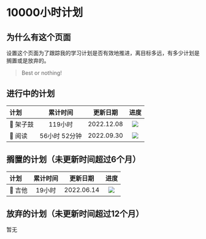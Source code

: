 # 10000小时计划


## 为什么有这个页面

设置这个页面为了跟踪我的学习计划是否有效地推进，离目标多远，有多少计划是搁置或是放弃的。

> Best or nothing!

## 进行中的计划

| 计划        |  累计时间  |   更新日期   |  进度  |
|:----       |:------:|:-----------:|:------:|
| 🥁 架子鼓     | 119小时 | 2022.12.08 |  ![](https://img.shields.io/badge/%E5%AE%8C%E6%88%90-119%2f10000-blue)|
| 📖 阅读     | 56小时 52分钟 | 2022.09.30 |  ![](https://img.shields.io/badge/%E5%AE%8C%E6%88%90-57%2f10000-blue)|


## 搁置的计划（未更新时间超过6个月）

| 计划        |  累计时间  |   更新日期   |  进度  |
|:----       |:------:|:-----------:|:------:|
| 🎸 吉他     | 19小时 | 2022.06.14 |  ![](https://img.shields.io/badge/%E5%AE%8C%E6%88%90-19%2f10000-blue)|


## 放弃的计划（未更新时间超过12个月）

暂无
